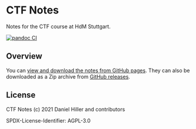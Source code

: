 # CTF Notes

Notes for the CTF course at HdM Stuttgart.

[![pandoc CI](https://github.com/dentremor/learning-ctf/actions/workflows/pandoc.yml/badge.svg?branch=main)](https://github.com/dentremor/learning-ctf/actions/workflows/pandoc.yml)

## Overview

You can [view and download the notes from GitHub pages](https://dentremor.github.io/learning-ctf/). They can also be downloaded as a Zip archive from [GitHub releases](https://github.com/dentremor/learning-ctf/releases).

## License

CTF Notes (c) 2021 Daniel Hiller and contributors

SPDX-License-Identifier: AGPL-3.0
